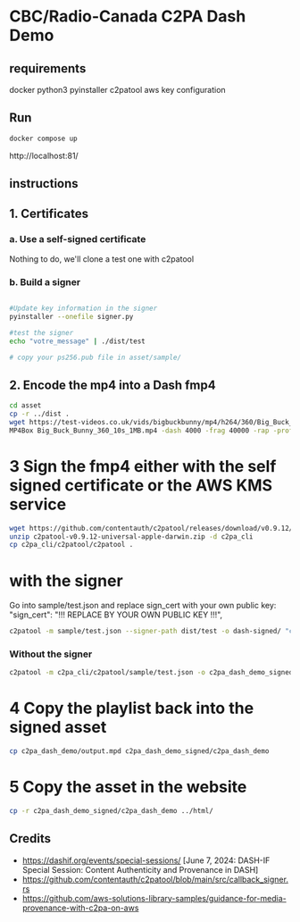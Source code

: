 # CBC/Radio-Canada C2PA Dash Demo

## requirements
docker
python3
pyinstaller
c2patool
aws key configuration

## Run
```sh
docker compose up
```
http://localhost:81/

## instructions

## 1. Certificates
### a. Use a self-signed certificate 
Nothing to do, we'll clone a test one with c2patool

### b. Build a signer
```sh

#Update key information in the signer
pyinstaller --onefile signer.py

#test the signer
echo "votre_message" | ./dist/test

# copy your ps256.pub file in asset/sample/
```

## 2. Encode the mp4 into a Dash fmp4
```sh
cd asset
cp -r ../dist .
wget https://test-videos.co.uk/vids/bigbuckbunny/mp4/h264/360/Big_Buck_Bunny_360_10s_1MB.mp4
MP4Box Big_Buck_Bunny_360_10s_1MB.mp4 -dash 4000 -frag 40000 -rap -profile live -out c2pa_dash_demo/output.mpd  # fragment are smaller than 4096 for the kms signer
```

# 3 Sign the fmp4 either with the self signed certificate or the AWS KMS service
```sh
wget https://github.com/contentauth/c2patool/releases/download/v0.9.12/c2patool-v0.9.12-universal-apple-darwin.zip
unzip c2patool-v0.9.12-universal-apple-darwin.zip -d c2pa_cli
cp c2pa_cli/c2patool/c2patool .
```

# with the signer
Go into sample/test.json and replace sign_cert with your own public key:
"sign_cert": "!!! REPLACE BY YOUR OWN PUBLIC KEY !!!",
```sh
c2patool -m sample/test.json --signer-path dist/test -o dash-signed/ "c2pa_dash_demo/Big_Buck_Bunny_360_10s_1MB_dashinit.mp4" fragment --fragments_glob "Big_Buck_Bunny_360_10s_1MB_dash*[0-9].m4s"
```

### Without the signer
```sh
c2patool -m c2pa_cli/c2patool/sample/test.json -o c2pa_dash_demo_signed/ "c2pa_dash_demo/Big_Buck_Bunny_360_10s_1MB_dashinit.mp4" fragment --fragments_glob "Big_Buck_Bunny_360_10s_1MB_dash*[0-9].m4s"
```

# 4 Copy the playlist back into the signed asset
```sh
cp c2pa_dash_demo/output.mpd c2pa_dash_demo_signed/c2pa_dash_demo
```

# 5 Copy the asset in the website
```sh
cp -r c2pa_dash_demo_signed/c2pa_dash_demo ../html/
```


## Credits
* https://dashif.org/events/special-sessions/ [June 7, 2024: DASH-IF Special Session: Content Authenticity and Provenance in DASH]
* https://github.com/contentauth/c2patool/blob/main/src/callback_signer.rs
* https://github.com/aws-solutions-library-samples/guidance-for-media-provenance-with-c2pa-on-aws



